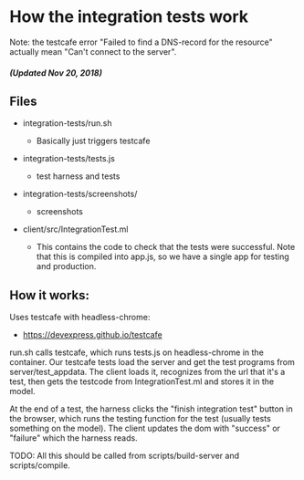 # How the integration tests work

Note: the testcafe error "Failed to find a DNS-record for the resource"
actually mean "Can't connect to the server".

##### (Updated Nov 20, 2018)

## Files

- integration-tests/run.sh
  - Basically just triggers testcafe

- integration-tests/tests.js
  - test harness and tests

- integration-tests/screenshots/
  - screenshots

- client/src/IntegrationTest.ml
  - This contains the code to check that the tests were successful.
    Note that this is compiled into app.js, so we have a
    single app for testing and production.


## How it works:

Uses testcafe with headless-chrome:
- https://devexpress.github.io/testcafe

run.sh calls testcafe, which runs tests.js on headless-chrome in the
container. Our testcafe tests load the server and get the test programs
from server/test_appdata. The client loads it, recognizes from the url
that it's a test, then gets the testcode from IntegrationTest.ml and
stores it in the model.

At the end of a test, the harness clicks the "finish integration test"
button in the browser, which runs the testing function for the test
(usually tests something on the model). The client updates the dom with
"success" or "failure" which the harness reads.

TODO: All this should be called from scripts/build-server and
scripts/compile.

